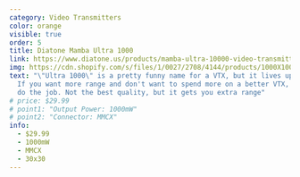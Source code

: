 ```yaml
---
category: Video Transmitters
color: orange
visible: true
order: 5
title: Diatone Mamba Ultra 1000
link: https://www.diatone.us/products/mamba-ultra-10000-video-transmitter-m3
img: https://cdn.shopify.com/s/files/1/0027/2708/4144/products/1000X1000_2_3d1da5e4-16a9-4b61-ae55-74123be3ad9d_700x.jpg?v=1616570391
text: "\"Ultra 1000\" is a pretty funny name for a VTX, but it lives up to it.
  If you want more range and don't want to spend more on a better VTX, it will
  do the job. Not the best quality, but it gets you extra range"
# price: $29.99
# point1: "Output Power: 1000mW"
# point2: "Connector: MMCX"
info:
  - $29.99
  - 1000mW
  - MMCX
  - 30x30
---
```

